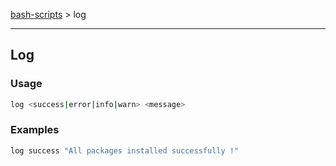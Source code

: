 [bash-scripts](../../../../) > log

---

## Log

### Usage

```bash
log <success|error|info|warn> <message>
```

### Examples

```bash
log success "All packages installed successfully !"
```
